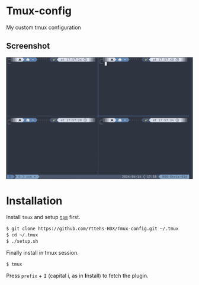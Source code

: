 # Tmux-config

My custom tmux configuration

## Screenshot

![Screenshot](/Screenshot.png)

# Installation

Install ``tmux`` and setup [``tpm``](https://github.com/tmux-plugins/tpm) first.

```bash
$ git clone https://github.com/Yttehs-HDX/Tmux-config.git ~/.tmux
$ cd ~/.tmux
$ ./setup.sh
```

Finally install in tmux session.

```bash
$ tmux
```

Press `prefix` + <kbd>I</kbd> (capital i, as in **I**nstall) to fetch the plugin.
